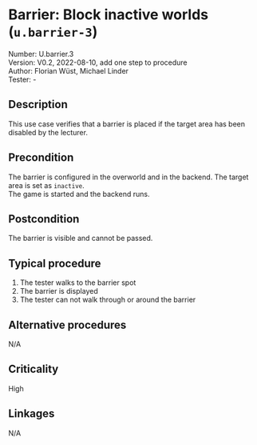 # Barrier: Block inactive worlds (`u.barrier-3`)

Number: U.barrier.3  
Version: V0.2, 2022-08-10, add one step to procedure  
Author: Florian Wüst, Michael Linder  
Tester: -  

## Description

This use case verifies that a barrier is placed if the target area has been disabled by the lecturer.  

## Precondition

The barrier is configured in the overworld and in the backend. The target area is set as `inactive`.  
The game is started and the backend runs.

## Postcondition

The barrier is visible and cannot be passed.

## Typical procedure

1. The tester walks to the barrier spot
2. The barrier is displayed
3. The tester can not walk through or around the barrier

## Alternative procedures

N/A

## Criticality

High

## Linkages

N/A

